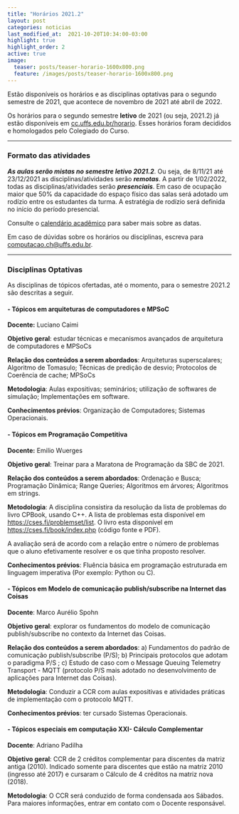 ```yaml
---
title: "Horários 2021.2"
layout: post
categories: noticias
last_modified_at:  2021-10-20T10:34:00-03:00
highlight: true
highlight_order: 2
active: true
image:
  teaser: posts/teaser-horario-1600x800.png
  feature: /images/posts/teaser-horario-1600x800.png
---
```


Estão disponíveis os horários e as disciplinas optativas para o segundo semestre de 2021, que acontece de novembro de 2021 até abril de 2022. 

Os horários para o segundo semestre **letivo** de 2021 (ou seja, 2021.2) já estão disponíveis em [cc.uffs.edu.br/horario](https://cc.uffs.edu.br/horario/). Esses horários foram decididos e homologados pelo Colegiado do Curso. 

---

### Formato das atividades

***As aulas serão mistas no semestre letivo 2021.2***. Ou seja, de 8/11/21 até 23/12/2021 as disciplinas/atividades serão ***remotas***. A partir de 1/02/2022, todas as disciplinas/atividades serão ***presenciais***. Em caso de ocupação maior que 50% da capacidade do espaço físico das salas será adotado um rodízio entre os estudantes da turma. A estratégia de rodízio será definida no início do período presencial. 

Consulte o [calendário acadêmico](https://www.uffs.edu.br/atos-normativos/portaria/gr/2021-1595) para saber mais sobre as datas.

Em caso de dúvidas sobre os horários ou disciplinas, escreva para [computacao.ch@uffs.edu.br](mailto:computacao.ch@uffs.edu.br).


---

### Disciplinas Optativas

As disciplinas de tópicos ofertadas, até o momento, para o semestre 2021.2 são descritas a seguir.  


#### - Tópicos em arquiteturas de computadores e MPSoC

**Docente:** Luciano Caimi

**Objetivo geral**: estudar técnicas e mecanismos avançados de arquitetura de computadores e MPSoCs

**Relação dos conteúdos a serem abordados**: Arquiteturas superscalares; Algoritmo de Tomasulo; Técnicas de predição de desvio;  Protocolos de Coerência de cache; MPSoCs

**Metodologia**: Aulas expositivas; seminários; utilização de softwares de simulação; Implementações em software.

**Conhecimentos prévios**: Organização de Computadores; Sistemas Operacionais.

#### - Tópicos em Programação Competitiva

**Docente:** Emilio Wuerges

**Objetivo geral**: Treinar para a Maratona de Programação da SBC de 2021.

**Relação dos conteúdos a serem abordados**: Ordenação e Busca; Programação Dinâmica;
  Range Queries;  Algoritmos em árvores;  Algoritmos em strings.

**Metodologia**: A disciplina consistira da resolução da lista de problemas do livro CPBook, usando C++. A lista de problemas esta disponível em <https://cses.fi/problemset/list>.
O livro esta disponível em <https://cses.fi/book/index.php> (código fonte e PDF).

A avaliação será de acordo com a relação entre o número de problemas que o aluno efetivamente resolver e os que tinha proposto resolver.

**Conhecimentos prévios**: Fluência básica em programação estruturada em linguagem imperativa (Por exemplo: Python ou C).

#### - Tópicos em Modelo de comunicação publish/subscribe na Internet das Coisas

**Docente**: Marco Aurélio Spohn  

**Objetivo geral**: explorar os fundamentos do modelo de comunicação  publish/subscribe no contexto da Internet das Coisas. 

**Relação dos conteúdos a serem abordados**: a) Fundamentos do padrão de comunicação publish/subscribe (P/S); b) Principais protocolos que adotam o paradigma P/S ; c) Estudo de caso com o Message Queuing Telemetry Transport - MQTT (protocolo P/S mais adotado no desenvolvimento de aplicações para Internet das Coisas). 

**Metodologia**: Conduzir a CCR com aulas expositivas e atividades práticas de implementação com o protocolo MQTT. 

**Conhecimentos prévios**: ter cursado Sistemas Operacionais.

#### - Tópicos especiais em computação XXI- Cálculo Complementar

**Docente**: Adriano Padilha

**Objetivo geral**: CCR de 2 créditos complementar para discentes da matriz antiga (2010). Indicado somente para discentes que estão na matriz 2010 (ingresso até 2017) e cursaram o Cálculo de 4 créditos na matriz nova (2018). 

**Metodologia**: O CCR será conduzido de forma condensada aos Sábados. Para maiores informações, entrar em contato com o Docente responsável.  